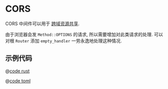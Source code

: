 # CORS

CORS 中间件可以用于 [跨域资源共享](https://developer.mozilla.org/zh-CN/docs/Web/HTTP/CORS).

由于浏览器会发 `Method::OPTIONS` 的请求, 所以需要增加对此类请求的处理. 可以对根 `Router` 添加 `empty_handler` 一劳永逸地处理这种情况.

## 示例代码


<CodeGroup>
  <CodeGroupItem title="main.rs" active>

@[code rust](../../../../codes/cors/src/main.rs)

  </CodeGroupItem>
  <CodeGroupItem title="Cargo.toml">

@[code toml](../../../../codes/cors/Cargo.toml)

  </CodeGroupItem>
</CodeGroup>